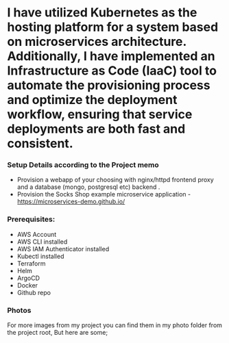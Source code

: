 # I have utilized Kubernetes as the hosting platform for a system based on microservices architecture. Additionally, I have implemented an Infrastructure as Code (IaaC) tool to automate the provisioning process and optimize the deployment workflow, ensuring that service deployments are both fast and consistent.

### Setup Details according to the Project memo

+ Provision a webapp of your choosing with nginx/httpd frontend proxy and a database (mongo, postgresql etc) backend .
+ Provision the Socks Shop example microservice application - https://microservices-demo.github.io/

### Prerequisites:
+ AWS Account
+ AWS CLI installed
+ AWS IAM Authenticator installed
+ Kubectl installed
+ Terraform
+ Helm
+ ArgoCD
+ Docker
+ Github repo

### Photos 
For more images from my project you can find them in my photo folder from the project root, But here are some;

![]()

![]()

